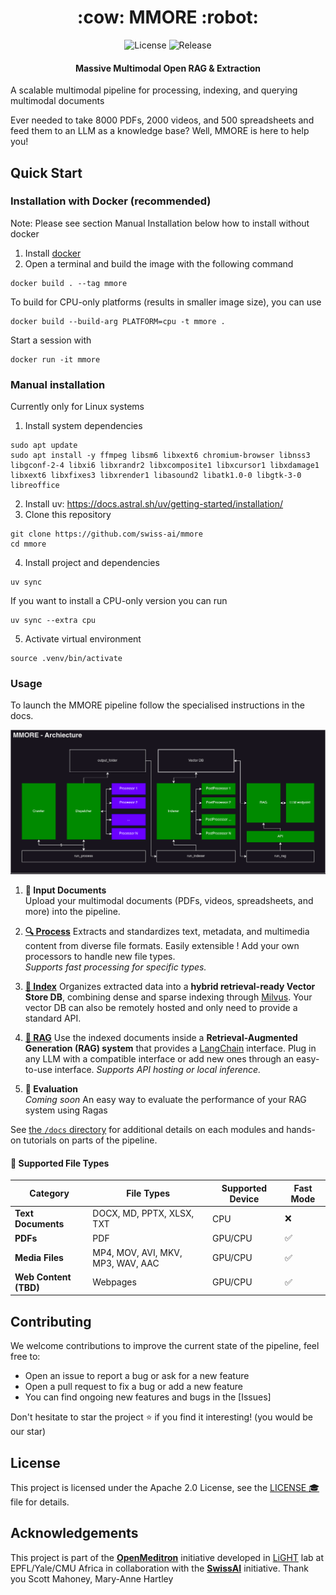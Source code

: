 <h1 align="center">:cow: MMORE :robot:</h1>

<p align="center">
  <img src="https://img.shields.io/badge/license-Apache%202.0-blue" alt="License">
  <img src="https://img.shields.io/github/v/release/OpenMeditron/End2End" alt="Release">
</p>

####  <center>Massive Multimodal Open RAG & Extraction</center>

A scalable multimodal pipeline for processing, indexing, and querying multimodal documents

Ever needed to take 8000 PDFs, 2000 videos, and 500 spreadsheets and feed them to an LLM as a knowledge base?
Well, MMORE is here to help you!

## Quick Start

### Installation with Docker (recommended)

Note: Please see section Manual Installation below how to install without docker


1. Install [docker](https://docs.docker.com/get-started/get-docker/)
2. Open a terminal and build the image with the following command
```
docker build . --tag mmore
```

To build for CPU-only platforms (results in smaller image size), you can use
```
docker build --build-arg PLATFORM=cpu -t mmore .
```

Start a session with
```
docker run -it mmore
```


### Manual installation
Currently only for Linux systems

1. Install system dependencies
```
sudo apt update
sudo apt install -y ffmpeg libsm6 libxext6 chromium-browser libnss3 libgconf-2-4 libxi6 libxrandr2 libxcomposite1 libxcursor1 libxdamage1 libxext6 libxfixes3 libxrender1 libasound2 libatk1.0-0 libgtk-3-0 libreoffice
```
2. Install uv: https://docs.astral.sh/uv/getting-started/installation/
3. Clone this repository
```
git clone https://github.com/swiss-ai/mmore
cd mmore
```
4. Install project and dependencies
```
uv sync
```

If you want to install a CPU-only version you can run
```
uv sync --extra cpu
```

5. Activate virtual environment
```
source .venv/bin/activate
```

### Usage

To launch the MMORE pipeline follow the specialised instructions in the docs.

![The MMORE pipelines archicture](resources/mmore_architecture.png)

1. **:page_facing_up: Input Documents**  
   Upload your multimodal documents (PDFs, videos, spreadsheets, and more) into the pipeline.

2. [**:mag: Process**](./docs/process.md) 
   Extracts and standardizes text, metadata, and multimedia content from diverse file formats. Easily extensible ! Add your own processors to handle new file types.  
   *Supports fast processing for specific types.*

3. [**:file_folder: Index**](./docs/index.md) 
   Organizes extracted data into a **hybrid retrieval-ready Vector Store DB**, combining dense and sparse indexing through [Milvus](https://milvus.io/). Your vector DB can also be remotely hosted and only need to provide a standard API. 

4. [**:robot: RAG**](./docs/rag.md) 
   Use the indexed documents inside a **Retrieval-Augmented Generation (RAG) system**  that provides a [LangChain](https://www.langchain.com/) interface. Plug in any LLM with a compatible interface or add new ones through an easy-to-use interface.
   *Supports API hosting or local inference.*

5. **:tada: Evaluation**  
   *Coming soon*
   An easy way to evaluate the performance of your RAG system using Ragas

See [the `/docs` directory](/docs) for additional details on each modules and hands-on tutorials on parts of the pipeline.


#### :construction: Supported File Types  

| **Category**      | **File Types**                           | **Supported Device**      |  **Fast Mode**      |
|--------------------|------------------------------------------|--------------------------| --------------------------|
| **Text Documents** | DOCX, MD, PPTX, XLSX, TXT               | CPU                      | :x:
| **PDFs**           | PDF                                     | GPU/CPU                  | :white_check_mark:
| **Media Files**    | MP4, MOV, AVI, MKV, MP3, WAV, AAC       | GPU/CPU                  | :white_check_mark:
| **Web Content (TBD)**    | Webpages                                | GPU/CPU                  | :white_check_mark:


## Contributing

We welcome contributions to improve the current state of the pipeline, feel free to:

- Open an issue to report a bug or ask for a new feature
- Open a pull request to fix a bug or add a new feature
- You can find ongoing new features and bugs in the [Issues]
   
Don't hesitate to star the project :star: if you find it interesting! (you would be our star)

## License
This project is licensed under the Apache 2.0 License, see the [LICENSE :mortar_board:](LICENSE) file for details.

## Acknowledgements

This project is part of the [**OpenMeditron**](https://huggingface.co/OpenMeditron) initiative developed in [LiGHT](www.yale-light.org) lab at EPFL/Yale/CMU Africa in collaboration with the [**SwissAI**](https://www.swiss-ai.org/) initiative. Thank you Scott Mahoney, Mary-Anne Hartley
